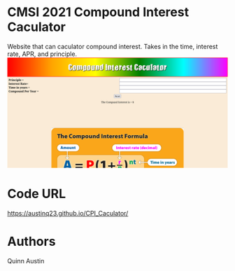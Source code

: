 # CMSI 2021 Compound Interest Caculator

Website that can caculator compound interest. Takes in the time, interest rate, APR, and principle.
![](/mdWebsitePhoto.png)
# Code URL
https://austinq23.github.io/CPI_Caculator/

# Authors
Quinn Austin

